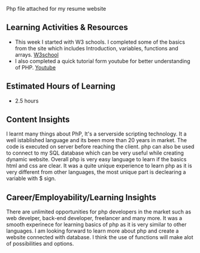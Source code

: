 Php file attached for my resume website

## Learning Activities & Resources

- This week I started with W3 schools.
I completed some of the basics from the site which includes Introduction, variables, functions and arrays.
   [W3school](https://www.w3schools.com/php/php_intro.asp)
- I also completed a quick tutorial form youtube for better understanding of PHP.
    [Youtube](https://www.youtube.com/watch?v=ZdP0KM49IVk&t=2s)

## Estimated Hours of Learning

- 2.5 hours

## Content Insights

I learnt many things about PhP, It's a serverside scripting technology. It a well istablished language and its been more than 20 years in market. The code is executed on server before reaching the client. php can also be used to connect to my SQL database which can be very useful while creating dynamic website. Overall php is very easy language to learn if the basics html and css are clear. It was a quite unique experience to learn php as it is very different from other languages, the most  unique part is declearing a variable with $ sign.

## Career/Employability/Learning Insights

There are unlimited opportunities for php developers in the market such as web develper, back-end developer, freelancer and many more. It was a smooth experinece for learning basics of php as it is very similar to other languages. I am looking forward to learn more about php and create a website connected with database. I think the use of functions will make alot of possibilities and options. 